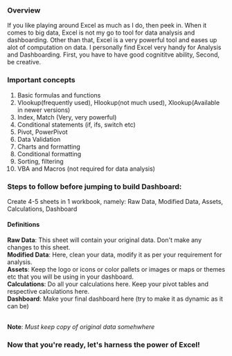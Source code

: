 <h3> Overview </h3>
If you like playing around Excel as much as I do, then peek in. When it comes to big data, Excel is not my go to tool for data analysis and dashboarding. Other than that, Excel is a very powerful tool and eases up alot of computation on data. I personally find Excel very handy for Analysis and Dashboarding. First, you have to have good cognititve ability, Second, be creative.

<h3> Important concepts </h3>

1. Basic formulas and functions
2. Vlookup(frequently used), Hlookup(not much used), Xlookup(Available in newer versions)
3. Index, Match (Very, very powerful)
4. Conditional statements (if, ifs, switch etc)
5. Pivot, PowerPivot
6. Data Validation
7. Charts and formatting
8. Conditional formatting
9. Sorting, filtering
10. VBA and Macros (not required for data analysis)

<h3> Steps to follow before jumping to build Dashboard: </h3>
Create 4-5 sheets in 1 workbook, namely: Raw Data, Modified Data, Assets, Calculations, Dashboard
<h4> Definitions </h4>
<strong>Raw Data</strong>: This sheet will contain your original data. Don't make any changes to this sheet. <br>
<strong>Modified Data</strong>: Here, clean your data, modify it as per your requirement for analysis. <br>
<strong>Assets</strong>: Keep the logo or icons or color pallets or images or maps or themes etc that you will be using in your dashboard. <br>
<strong>Calculations</strong>: Do all your calculations here. Keep your pivot tables and respective calculations here. <br>
<strong>Dashboard</strong>: Make your final dashboard here (try to make it as dynamic as it can be) <br><br>


<strong>Note</strong>: <i>Must keep copy of original data somehwhere</i> <br>

<h3>Now that you're ready, let's harness the power of Excel!</h3>
